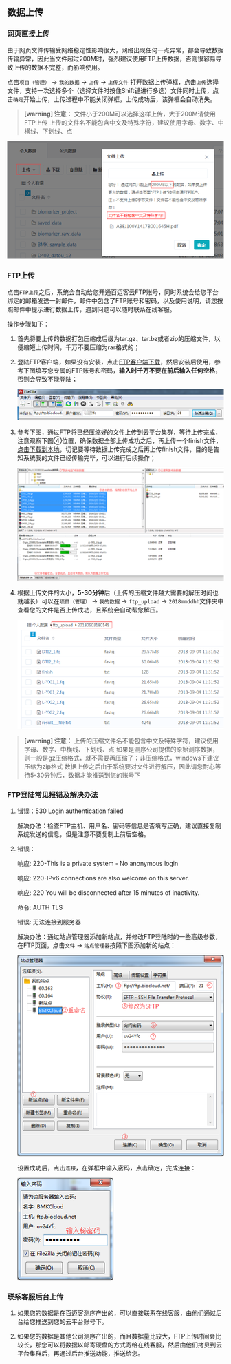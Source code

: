 ## 数据上传

### 网页直接上传

由于网页文件传输受网络稳定性影响很大，网络出现任何一点异常，都会导致数据传输异常，因此当文件超过200M时，强烈建议使用FTP上传数据，否则很容易导致上传的数据不完整，而影响使用。

点击`项目（管理）` -> `我的数据` -> `上传` -> `上传文件` 打开数据上传弹框，点击`上传`选择文件，支持一次选择多个（选择文件时按住Shift键进行多选）文件同时上传，点击`确定`开始上传，上传过程中不能关闭弹框，上传成功后，该弹框会自动消失。

> **[warning] 注意：**
> 文件小于200M可以选择这样上传，大于200M请使用FTP上传
> 上传的文件名不能包含中文及特殊字符，建议使用字母、数字、中横线、下划线、点

![upload](img/upload.png)

### FTP上传

点击`FTP上传`之后，系统会自动给您开通百迈客云FTP账号，同时系统会给您平台绑定的邮箱发送一封邮件，邮件中包含了FTP账号和密码，以及使用说明，请您按照邮件中提示进行数据上传，遇到问题可以随时联系在线客服。

操作步骤如下：

1. 首先将要上传的数据打包压缩成后缀为tar.gz、tar.bz或者zip的压缩文件，以便缩短上传时间，千万不要压缩为rar格式的；

2. 登陆FTP客户端，如果没有安装，点击[FTP客户端下载](https://filezilla-project.org/download.php?type=client)，然后安装后使用，参考下图填写您专属的FTP账号和密码，**输入时千万不要在前后输入任何空格**，否则会导致不能登陆；

    ![ftp-set-account](img/ftp-set-account.png)
3. 参考下图，通过FTP将已经压缩好的文件上传到云平台集群，等待上传完成，注意观察下图④位置，确保数据全部上传成功之后，再上传一个finish文件，[点击下载到本地](https://img.biocloud.net/docs/finish)，切记要等待数据上传完成之后再上传finish文件，目的是告知系统我的文件已经传输完毕，可以进行后续操作；

    ![ftp-upload-progress](img/ftp-upload-progress.png)
4. 根据上传文件的大小，**5-30分钟**后（上传的压缩文件越大需要的解压时间也就越长）可以在`项目（管理）` -> `我的数据` -> `ftp_upload` -> `2018mmddhh`文件夹中查看您的文件是否上传成功，且系统会自动帮您解压。

    ![ftp-upload-sucess](img/ftp-upload-sucess.png)

> **[warning] 注意：**
> 上传的压缩文件名不能包含中文及特殊字符，建议使用字母、数字、中横线、下划线、点
> 如果是测序公司提供的原始测序数据，则一般是gz压缩格式，就不需要再压缩了；非压缩格式，windows下建议压缩为zip格式
> 数据上传之后由于系统要对文件进行解压，因此请您耐心等待5-30分钟后，数据才能推送到您的账号下

### FTP登陆常见报错及解决办法

1. 错误：530 Login authentication failed

    解决办法：检查FTP主机、用户名、密码等信息是否填写正确，建议直接复制系统发送的信息，但是注意不要复制上前后空格。
2. 错误：

    响应:	220-This is a private system - No anonymous login
    
    响应:	220-IPv6 connections are also welcome on this server.
    
    响应:	220 You will be disconnected after 15 minutes of inactivity.
    
    命令:	AUTH TLS
    
    错误:	无法连接到服务器
    
    解决办法：通过站点管理器添加新站点，并修改FTP登陆时的一些高级参数，在FTP页面，点击`文件` -> `站点管理器`按照下图添加新的站点：
    
    ![ftp-site-setting](img/ftp-site-setting.png)
    
    设置成功后，点击`连接`，在弹框中输入密码，点击确定，完成连接：
    
    ![ftp-password-input](img/ftp-password-input.png)

### 联系客服后台上传

1. 如果您的数据是在百迈客测序产出的，可以直接联系在线客服，由他们通过后台给您推送到您的云平台账号下。

2. 如果您的数据是其他公司测序产出的，而且数据量比较大，FTP上传时间会比较长，那您可以将数据以邮寄硬盘的方式寄给在线客服，然后由他们拷贝到云平台集群后，再通过后台推送功能，推送给您。